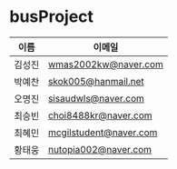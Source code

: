 # busProject
|이름|이메일|
|------|--------|
|김성진|wmas2002kw@naver.com|
|박예찬|skok005@hanmail.net|
|오명진|sisaudwls@naver.com|
|최승빈|choi8488kr@naver.com|
|최혜민|mcgilstudent@naver.com|
|황태웅|nutopia002@naver.com|
